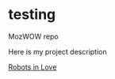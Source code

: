 # testing
MozWOW repo

Here is my project description 

[Robots in Love](https://www.youtube.com/watch?v=yptoaCKZ0Tw)
